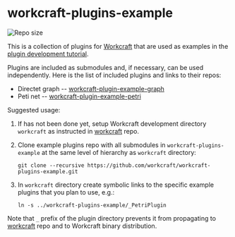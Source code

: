 # workcraft-plugins-example

![Repo size](https://img.shields.io/github/repo-size/workcraft/workcraft-plugins-example.svg)

This is a collection of plugins for [Workcraft](https://workcraft.org/)
that are used as examples in the
[plugin development tutorial](https://workcraft.org/devel/plugin/start).

Plugins are included as submodules and, if necessary, can be used independently.
Here is the list of included plugins and links to their repos:
  * Directet graph -- [workcraft-plugin-example-graph](https://github.com/workcraft/workcraft-plugin-example-graph)
  * Peti net -- [workcraft-plugin-example-petri](https://github.com/workcraft/workcraft-plugin-example-petri)

Suggested usage:

1. If has not been done yet, setup Workcraft development directory ``workcraft``
   as instructed in [workcraft](https://github.com/workcraft/workcraft) repo.

2. Clone example plugins repo with all submodules in ``workcraft-plugins-example``
   at the same level of hierarchy as ``workcraft`` directory:
   ```
   git clone --recursive https://github.com/workcraft/workcraft-plugins-example.git
    ```

3. In ``workcraft`` directory create symbolic links to the specific example
   plugins that you plan to use, e.g.:
    ````
    ln -s ../workcraft-plugins-example/_PetriPlugin
    ````

Note that ``_`` prefix of the plugin directory prevents it from propagating to
[workcraft](https://github.com/workcraft/workcraft) repo and to Workcraft
binary distribution.
